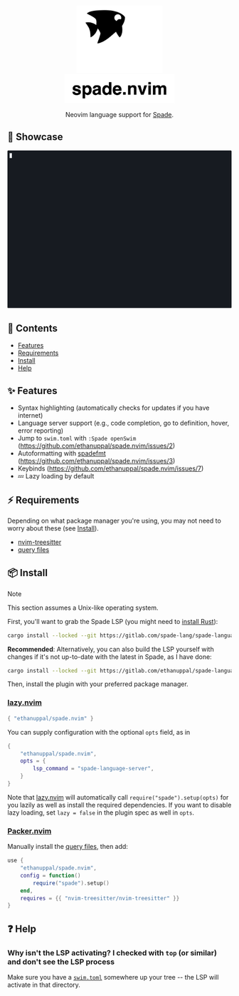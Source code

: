 <div align="center">
 <img src="./assets/logo.svg" height="150px">
<br/>
<img src="./assets/name.svg" height="65px">
 <p>Neovim language support for <a href="https://spade-lang.org">Spade</a>.</p>
</div>

## 🚀 Showcase

![Example usage of the plugin](./assets/spade-github-dark.gif)

## 📕 Contents

- [Features](#features)
- [Requirements](#requirements)
- [Install](#install)
- [Help](#help)

<a name="features"></a>

## ✨ Features

- Syntax highlighting (automatically checks for updates if you have internet)
- Language server support (e.g., code completion, go to definition, hover, error reporting)
- Jump to `swim.toml` with `:Spade openSwim` (<https://github.com/ethanuppal/spade.nvim/issues/2>)
- Autoformatting with [spadefmt](http://github.com/ethanuppal/spadefmt) (<https://github.com/ethanuppal/spade.nvim/issues/3>)
- Keybinds (<https://github.com/ethanuppal/spade.nvim/issues/7>)
- 💤 Lazy loading by default

<a name="requirements"></a>

## ⚡️ Requirements

Depending on what package manager you're using, you may not need to worry about these (see [Install](#install)).

- [nvim-treesitter](https://github.com/nvim-treesitter/nvim-treesitter)
- [query files](https://gitlab.com/spade-lang/spade-vim)

<a name="install"></a>

## 📦 Install

> [!NOTE]
> This section assumes a Unix-like operating system.

First, you'll want to grab the Spade LSP (you might need to [install
Rust](https://www.rust-lang.org/tools/install)):

```sh
cargo install --locked --git https://gitlab.com/spade-lang/spade-language-server
```

**Recommended**: Alternatively, you can also build the LSP yourself with changes if it's not up-to-date with the
latest in Spade, as I have done:

```sh
cargo install --locked --git https://gitlab.com/ethanuppal/spade-language-server
```

Then, install the plugin with your preferred package manager.

### [lazy.nvim](https://github.com/folke/lazy.nvim)

```lua
{ "ethanuppal/spade.nvim" }
```

You can supply configuration with the optional `opts` field, as in

```lua
{
    "ethanuppal/spade.nvim",
    opts = {
        lsp_command = "spade-language-server",
    }
}
```

Note that [lazy.nvim](https://github.com/folke/lazy.nvim) will automatically call `require("spade").setup(opts)` for you lazily as well as install the required dependencies.
If you want to disable lazy loading, set `lazy = false` in the plugin spec as
well in `opts`.

### [Packer.nvim](https://github.com/wbthomason/packer.nvim)

Manually install the [query files](https://gitlab.com/spade-lang/spade-vim),
then add:

```lua
use {
    "ethanuppal/spade.nvim",
    config = function()
        require("spade").setup()
    end,
    requires = {{ "nvim-treesitter/nvim-treesitter" }}
}
```

<a name="help"></a>

## ❓ Help

### Why isn't the LSP activating? I checked with `top` (or similar) and don't see the LSP process

Make sure you have a [`swim.toml`](https://docs.spade-lang.org/swim_project_configuration/config__Config.html) somewhere up your tree -- the LSP will activate in that directory.

